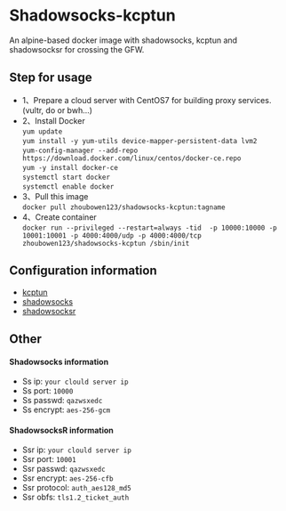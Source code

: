 # Shadowsocks-kcptun
An alpine-based docker image with shadowsocks, kcptun and shadowsocksr for crossing the GFW.

## Step for usage
- 1、Prepare a cloud server with CentOS7 for building proxy services.(vultr, do or bwh...)
- 2、Install Docker<br>
  `yum update`<br>
  `yum install -y yum-utils device-mapper-persistent-data lvm2`<br>
  `yum-config-manager --add-repo https://download.docker.com/linux/centos/docker-ce.repo`<br>
  `yum -y install docker-ce`<br>
  `systemctl start docker`<br>
  `systemctl enable docker`<br>
- 3、Pull this image<br>
   `docker pull zhoubowen123/shadowsocks-kcptun:tagname`
- 4、Create container<br>
  `docker run --privileged --restart=always -tid  -p 10000:10000 -p 10001:10001 -p 4000:4000/udp -p 4000:4000/tcp zhoubowen123/shadowsocks-kcptun /sbin/init`

## Configuration information
- [kcptun](https://github.com/zhoubowen-sky/shadowsocks-kcptun/blob/master/script/kcptun.json)
- [shadowsocks](https://github.com/zhoubowen-sky/shadowsocks-kcptun/blob/master/script/shadowsocks.json)
- [shadowsocksr](https://github.com/zhoubowen-sky/shadowsocks-kcptun/blob/master/script/shadowsocksr.json)

## Other 
#### Shadowsocks information
- Ss ip: `your clould server ip`
- Ss port: `10000`
- Ss passwd: `qazwsxedc`
- Ss encrypt: `aes-256-gcm`

#### ShadowsocksR information
- Ssr ip: `your clould server ip`
- Ssr port: `10001`
- Ssr passwd: `qazwsxedc`
- Ssr encrypt: `aes-256-cfb`
- Ssr protocol: `auth_aes128_md5`
- Ssr obfs: `tls1.2_ticket_auth`
